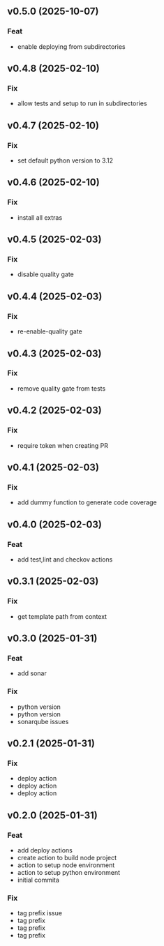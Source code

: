 ## v0.5.0 (2025-10-07)

### Feat

- enable deploying from subdirectories

## v0.4.8 (2025-02-10)

### Fix

- allow tests and setup to run in subdirectories

## v0.4.7 (2025-02-10)

### Fix

- set default python version to 3.12

## v0.4.6 (2025-02-10)

### Fix

- install all extras

## v0.4.5 (2025-02-03)

### Fix

- disable quality gate

## v0.4.4 (2025-02-03)

### Fix

- re-enable-quality gate

## v0.4.3 (2025-02-03)

### Fix

- remove quality gate from tests

## v0.4.2 (2025-02-03)

### Fix

- require token when creating PR

## v0.4.1 (2025-02-03)

### Fix

- add dummy function to generate code coverage

## v0.4.0 (2025-02-03)

### Feat

- add test,lint and checkov actions

## v0.3.1 (2025-02-03)

### Fix

- get template path from context

## v0.3.0 (2025-01-31)

### Feat

- add sonar

### Fix

- python version
- python version
- sonarqube issues

## v0.2.1 (2025-01-31)

### Fix

- deploy action
- deploy action
- deploy action

## v0.2.0 (2025-01-31)

### Feat

- add deploy actions
- create action to build node project
- action to setup node environment
- action to setup python environment
- initial commita

### Fix

- tag prefix issue
- tag prefix
- tag prefix
- tag prefix

